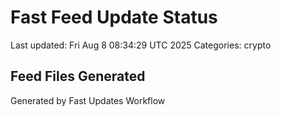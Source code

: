 # Fast Feed Update Status
Last updated: Fri Aug  8 08:34:29 UTC 2025
Categories: crypto

## Feed Files Generated

Generated by Fast Updates Workflow
